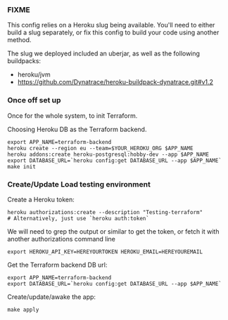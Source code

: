 ### FIXME

This config relies on a Heroku slug being available. You'll need to
either build a slug separately, or fix this config to build your code
using another method.

The slug we deployed included an uberjar, as well as the following buildpacks:

- heroku/jvm
- https://github.com/Dynatrace/heroku-buildpack-dynatrace.git#v1.2

### Once off set up

Once for the whole system, to init Terraform.

Choosing Heroku DB as the Terraform backend.

```
export APP_NAME=terraform-backend
heroku create --region eu --team=$YOUR_HEROKU_ORG $APP_NAME
heroku addons:create heroku-postgresql:hobby-dev --app $APP_NAME
export DATABASE_URL=`heroku config:get DATABASE_URL --app $APP_NAME`
make init
```

### Create/Update Load testing environment

Create a Heroku token:

```
heroku authorizations:create --description "Testing-terraform"
# Alternatively, just use `heroku auth:token`
```

We will need to grep the output or similar to get the token, or fetch it with another authorizations command line

```
export HEROKU_API_KEY=HEREYOURTOKEN HEROKU_EMAIL=HEREYOUREMAIL
```

Get the Terraform backend DB url:

```
export APP_NAME=terraform-backend
export DATABASE_URL=`heroku config:get DATABASE_URL --app $APP_NAME`
```

Create/update/awake the app:

```
make apply 
```

